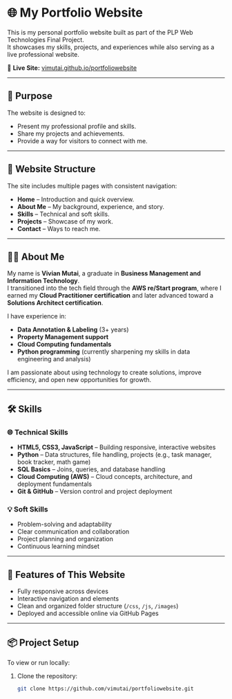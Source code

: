 # 🌐 My Portfolio Website  

This is my personal portfolio website built as part of the PLP Web Technologies Final Project.  
It showcases my skills, projects, and experiences while also serving as a live professional website.  

🔗 **Live Site:** [vimutai.github.io/portfoliowebsite](https://vimutai.github.io/portfoliowebsite/)  

---

## 📌 Purpose  
The website is designed to:  
- Present my professional profile and skills.  
- Share my projects and achievements.  
- Provide a way for visitors to connect with me.  

---

## 📂 Website Structure  
The site includes multiple pages with consistent navigation:  
- **Home** – Introduction and quick overview.  
- **About Me** – My background, experience, and story.  
- **Skills** – Technical and soft skills.  
- **Projects** – Showcase of my work.  
- **Contact** – Ways to reach me.  

---

## 👩‍💻 About Me  
My name is **Vivian Mutai**, a graduate in **Business Management and Information Technology**.  
I transitioned into the tech field through the **AWS re/Start program**, where I earned my **Cloud Practitioner certification** and later advanced toward a **Solutions Architect certification**.  

I have experience in:  
- **Data Annotation & Labeling** (3+ years)  
- **Property Management support**  
- **Cloud Computing fundamentals**  
- **Python programming** (currently sharpening my skills in data engineering and analysis)  

I am passionate about using technology to create solutions, improve efficiency, and open new opportunities for growth.  

---

## 🛠️ Skills  

### 🌐 Technical Skills  
- **HTML5, CSS3, JavaScript** – Building responsive, interactive websites  
- **Python** – Data structures, file handling, projects (e.g., task manager, book tracker, math game)  
- **SQL Basics** – Joins, queries, and database handling  
- **Cloud Computing (AWS)** – Cloud concepts, architecture, and deployment fundamentals  
- **Git & GitHub** – Version control and project deployment  

### 💡 Soft Skills  
- Problem-solving and adaptability  
- Clear communication and collaboration  
- Project planning and organization  
- Continuous learning mindset  

---

## 🚀 Features of This Website  
- Fully responsive across devices  
- Interactive navigation and elements  
- Clean and organized folder structure (`/css`, `/js`, `/images`)  
- Deployed and accessible online via GitHub Pages  

---

## 📦 Project Setup  
To view or run locally:  
1. Clone the repository:  
   ```bash
   git clone https://github.com/vimutai/portfoliowebsite.git
